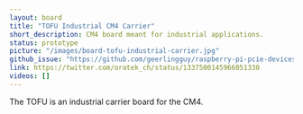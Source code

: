 ```yaml
---
layout: board
title: "TOFU Industrial CM4 Carrier"
short_description: CM4 board meant for industrial applications.
status: prototype
picture: "/images/board-tofu-industrial-carrier.jpg"
github_issue: "https://github.com/geerlingguy/raspberry-pi-pcie-devices/issues/25#issuecomment-759707983"
link: https://twitter.com/oratek_ch/status/1337500145966051330
videos: []
---
```

The TOFU is an industrial carrier board for the CM4.
